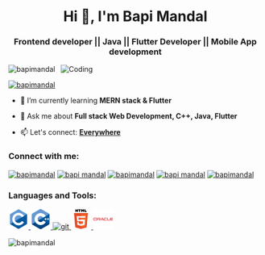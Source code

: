 <h1 align="center">Hi 👋, I'm Bapi Mandal</h1>
<h3 align="center">Frontend developer || Java || Flutter Developer || Mobile App development</h3>

<img align="right" alt="Coding" width="400" src="https://cdn.dribbble.com/users/1162077/screenshots/3848914/programmer.gif">

<p align="left"> <img src="" alt="bapimandal" /> </p>

<p align="left"> <a href="https://twitter.com/BapiMan76595572" target="blank"><img src="https://img.shields.io/twitter/follow/bapimandal?logo=twitter&style=for-the-badge" alt="bapimandal" /></a> </p>

- 🌱 I’m currently learning **MERN stack & Flutter**

- 💬 Ask me about **Full stack Web Development, C++, Java, Flutter**

- 📫 Let's connect: **<a href = "https://linktr.ee/bapi_mandal" > Everywhere </a>**

<h3 align="left">Connect with me:</h3>
<p align="left">
<a href="https://twitter.com/BapiMan76595572" target="blank"><img align="center" src="https://raw.githubusercontent.com/rahuldkjain/github-profile-readme-generator/master/src/images/icons/Social/twitter.svg" alt="bapimandal" height="30" width="40" /></a>
<a href="https://www.linkedin.com/in/bapi-mandal-2247161b7/" target="blank"><img align="center" src="https://raw.githubusercontent.com/rahuldkjain/github-profile-readme-generator/master/src/images/icons/Social/linked-in-alt.svg" alt="bapi mandal" height="30" width="40" /></a>
<a href="" target="blank"><img align="center" src="https://raw.githubusercontent.com/rahuldkjain/github-profile-readme-generator/master/src/images/icons/Social/kaggle.svg" alt="bapimandal" height="30" width="40" /></a>
<a href="https://www.facebook.com/baban206" target="blank"><img align="center" src="https://raw.githubusercontent.com/rahuldkjain/github-profile-readme-generator/master/src/images/icons/Social/facebook.svg" alt="bapi mandal" height="30" width="40" /></a>
<a href="" target="blank"><img align="center" src="https://raw.githubusercontent.com/rahuldkjain/github-profile-readme-generator/master/src/images/icons/Social/instagram.svg" alt="bapimandal" height="30" width="40" /></a>
</p>

<h3 align="left">Languages and Tools:</h3>
<p align="left"> 
<a href="https://www.cprogramming.com/" target="_blank" rel="noreferrer"> <img src="https://raw.githubusercontent.com/devicons/devicon/master/icons/c/c-original.svg" alt="c" width="40" height="40"/> </a> 
<a href="https://www.w3schools.com/cpp/" target="_blank" rel="noreferrer"> <img src="https://raw.githubusercontent.com/devicons/devicon/master/icons/cplusplus/cplusplus-original.svg" alt="cplusplus" width="40" height="40"/> </a> 
<a href="https://www.w3schools.com/css/" target="_blank" rel="noreferrer"> <img src="https://www.vectorlogo.zone/logos/git-scm/git-scm-icon.svg" alt="git" width="40" height="40"/> </a> 
<a href="https://www.w3.org/html/" target="_blank" rel="noreferrer"> <img src="https://raw.githubusercontent.com/devicons/devicon/master/icons/html5/html5-original-wordmark.svg" alt="html5" width="40" height="40"/> </a> 
<a href="https://www.java.com" target="_blank" rel="noreferrer"> <img src="https://raw.githubusercontent.com/devicons/devicon/master/icons/oracle/oracle-original.svg" alt="oracle" width="40" height="40"/> </a> 
</p>

<p><img align="center" src="&" alt="bapimandal" /></p>
